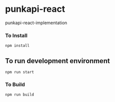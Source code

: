 # punkapi-react
punkapi-react-implementation

### To Install

```
npm install
```

## To run development environment

```
npm run start
```

### To Build

```
npm run build
```
